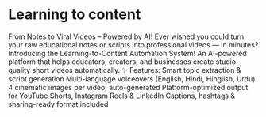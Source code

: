 # Learning to content
 From Notes to Viral Videos – Powered by AI! Ever wished you could turn your raw educational notes or scripts into professional videos — in minutes? Introducing the Learning-to-Content Automation System!  An AI-powered platform that helps educators, creators, and businesses create studio-quality short videos automatically. ✨ Features: Smart topic extraction & script generation Multi-language voiceovers (English, Hindi, Hinglish, Urdu) 4 cinematic images per video, auto-generated Platform-optimized output for YouTube Shorts, Instagram Reels & LinkedIn Captions, hashtags & sharing-ready format included
